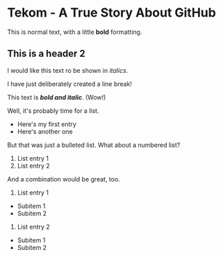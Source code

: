 # Tekom - A True Story About GitHub
This is normal text, with a little __bold__ formatting. 
## This is a header 2
I would like this text ro be shown in *italics*.

I have just deliberately created a line break!

This text is **_bold and italic_**. (Wow!)

Well, it's probably time for a list.
* Here's my first entry
* Here's another one

But that was just a bulleted list. What about a numbered list?
1. List entry 1
1. List entry 2

And a combination would be great, too.
1. List entry 1
* Subitem 1
* Subitem 2
1. List entry 2
* Subitem 1
* Subitem 2
